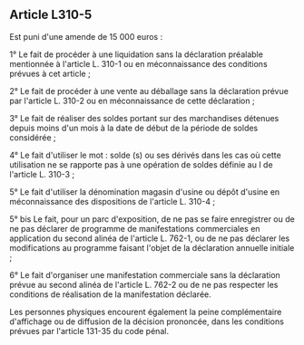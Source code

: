 Article L310-5
----
Est puni d'une amende de 15 000 euros :

1° Le fait de procéder à une liquidation sans la déclaration préalable
mentionnée à l'article L. 310-1 ou en méconnaissance des conditions prévues à
cet article ;

2° Le fait de procéder à une vente au déballage sans la déclaration prévue par
l'article L. 310-2 ou en méconnaissance de cette déclaration ;

3° Le fait de réaliser des soldes portant sur des marchandises détenues depuis
moins d'un mois à la date de début de la période de soldes considérée ;

4° Le fait d'utiliser le mot : solde (s) ou ses dérivés dans les cas où cette
utilisation ne se rapporte pas à une opération de soldes définie au I de
l'article L. 310-3 ;

5° Le fait d'utiliser la dénomination magasin d'usine ou dépôt d'usine en
méconnaissance des dispositions de l'article L. 310-4 ;

5° bis Le fait, pour un parc d'exposition, de ne pas se faire enregistrer ou de
ne pas déclarer de programme de manifestations commerciales en application du
second alinéa de l'article L. 762-1, ou de ne pas déclarer les modifications au
programme faisant l'objet de la déclaration annuelle initiale ;

6° Le fait d'organiser une manifestation commerciale sans la déclaration prévue
au second alinéa de l'article L. 762-2 ou de ne pas respecter les conditions de
réalisation de la manifestation déclarée.

Les personnes physiques encourent également la peine complémentaire d'affichage
ou de diffusion de la décision prononcée, dans les conditions prévues par
l'article 131-35 du code pénal.
